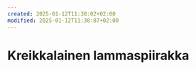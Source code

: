 ```yaml
---
created: 2025-01-12T11:38:02+02:00
modified: 2025-01-12T11:38:07+02:00
---
```


# Kreikkalainen lammaspiirakka

